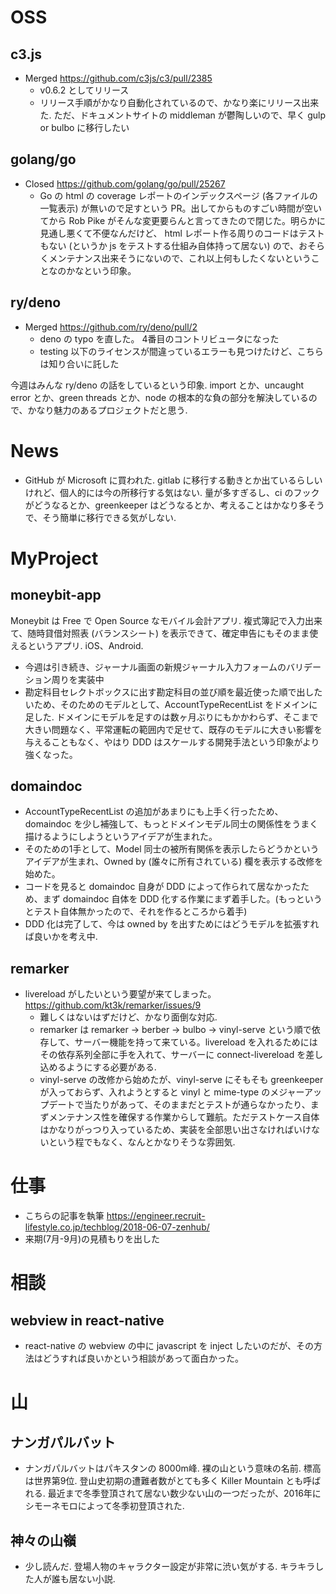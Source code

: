 # OSS

## c3.js

- Merged https://github.com/c3js/c3/pull/2385
  - v0.6.2 としてリリース
  - リリース手順がかなり自動化されているので、かなり楽にリリース出来た. ただ、ドキュメントサイトの middleman が鬱陶しいので、早く gulp or bulbo に移行したい

## golang/go

- Closed https://github.com/golang/go/pull/25267
  - Go の html の coverage レポートのインデックスページ (各ファイルの一覧表示) が無いので足すという PR。出してからものすごい時間が空いてから Rob Pike がそんな変更要らんと言ってきたので閉じた。明らかに見通し悪くて不便なんだけど、 html レポート作る周りのコードはテストもない (というか js をテストする仕組み自体持って居ない) ので、おそらくメンテナンス出来そうにないので、これ以上何もしたくないということなのかなという印象。

## ry/deno

- Merged https://github.com/ry/deno/pull/2
  - deno の typo を直した。 4番目のコントリビュータになった
  - testing 以下のライセンスが間違っているエラーも見つけたけど、こちらは知り合いに託した

今週はみんな ry/deno の話をしているという印象. import とか、uncaught error とか、green threads とか、node の根本的な負の部分を解決しているので、かなり魅力のあるプロジェクトだと思う.

# News

- GitHub が Microsoft に買われた. gitlab に移行する動きとか出ているらしいけれど、個人的には今の所移行する気はない. 量が多すぎるし、ci のフックがどうなるとか、greenkeeper はどうなるとか、考えることはかなり多そうで、そう簡単に移行できる気がしない.

# MyProject

## moneybit-app

Moneybit は Free で Open Source なモバイル会計アプリ. 複式簿記で入力出来て、随時貸借対照表 (バランスシート) を表示できて、確定申告にもそのまま使えるというアプリ. iOS、Android.

- 今週は引き続き、ジャーナル画面の新規ジャーナル入力フォームのバリデーション周りを実装中
- 勘定科目セレクトボックスに出す勘定科目の並び順を最近使った順で出したいため、そのためのモデルとして、AccountTypeRecentList をドメインに足した. ドメインにモデルを足すのは数ヶ月ぶりにもかかわらず、そこまで大きい問題なく、平常運転の範囲内で足せて、既存のモデルに大きい影響を与えることもなく、やはり DDD はスケールする開発手法という印象がより強くなった。

## domaindoc

- AccountTypeRecentList の追加があまりにも上手く行ったため、domaindoc を少し補強して、もっとドメインモデル同士の関係性をうまく描けるようにしようというアイデアが生まれた。
- そのための1手として、Model 同士の被所有関係を表示したらどうかというアイデアが生まれ、Owned by (誰々に所有されている) 欄を表示する改修を始めた。
- コードを見ると domaindoc 自身が DDD によって作られて居なかったため、まず domaindoc 自体を DDD 化する作業にまず着手した。(もっというとテスト自体無かったので、それを作るところから着手)
- DDD 化は完了して、今は owned by を出すためにはどうモデルを拡張すれば良いかを考え中.

## remarker

- livereload がしたいという要望が来てしまった。 https://github.com/kt3k/remarker/issues/9
  - 難しくはないはずだけど、かなり面倒な対応.
  - remarker は remarker -> berber -> bulbo -> vinyl-serve という順で依存して、サーバー機能を持って来ている。livereload を入れるためにはその依存系列全部に手を入れて、サーバーに connect-livereload を差し込めるようにする必要がある.
  - vinyl-serve の改修から始めたが、vinyl-serve にそもそも greenkeeper が入っておらず、入れようとすると vinyl と mime-type のメジャーアップデートで当たりがあって、そのままだとテストが通らなかったり、まずメンテナンス性を確保する作業からして難航。ただテストケース自体はかなりがっつり入っているため、実装を全部思い出さなければいけないという程でもなく、なんとかなりそうな雰囲気.

# 仕事

- こちらの記事を執筆 https://engineer.recruit-lifestyle.co.jp/techblog/2018-06-07-zenhub/
- 来期(7月-9月)の見積もりを出した

# 相談

## webview in react-native

- react-native の webview の中に javascript を inject したいのだが、その方法はどうすれば良いかという相談があって面白かった。

# 山

## ナンガパルバット

- ナンガパルバットはパキスタンの 8000m峰. 裸の山という意味の名前. 標高は世界第9位. 登山史初期の遭難者数がとても多く Killer Mountain とも呼ばれる. 最近まで冬季登頂されて居ない数少ない山の一つだったが、2016年にシモーネモロによって冬季初登頂された.

## 神々の山嶺

- 少し読んだ. 登場人物のキャラクター設定が非常に渋い気がする. キラキラした人が誰も居ない小説.
